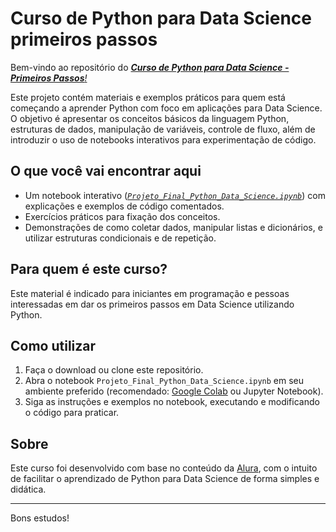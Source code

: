 # Curso de Python para Data Science primeiros passos

Bem-vindo ao repositório do <a href="https://www.alura.com.br/curso-online-python-data-science-primeiros-passos"><i>**Curso de Python para Data Science - Primeiros Passos**!</i></a><span> 

Este projeto contém materiais e exemplos práticos para quem está começando a aprender Python com foco em aplicações para Data Science. O objetivo é apresentar os conceitos básicos da linguagem Python, estruturas de dados, manipulação de variáveis, controle de fluxo, além de introduzir o uso de notebooks interativos para experimentação de código.

## O que você vai encontrar aqui

- Um notebook interativo (<a href="https://github.com/OsniFilipo/Curso-de-Python-para-Data-Science-primeiros-passos/blob/main/Projeto_Final_Python_Data_Science.ipynb"><i>`Projeto_Final_Python_Data_Science.ipynb`</i></a><span>) com explicações e exemplos de código comentados.
- Exercícios práticos para fixação dos conceitos.
- Demonstrações de como coletar dados, manipular listas e dicionários, e utilizar estruturas condicionais e de repetição.

## Para quem é este curso?

Este material é indicado para iniciantes em programação e pessoas interessadas em dar os primeiros passos em Data Science utilizando Python.

## Como utilizar

1. Faça o download ou clone este repositório.
2. Abra o notebook `Projeto_Final_Python_Data_Science.ipynb` em seu ambiente preferido (recomendado: [Google Colab](https://colab.research.google.com/) ou Jupyter Notebook).
3. Siga as instruções e exemplos no notebook, executando e modificando o código para praticar.

## Sobre

Este curso foi desenvolvido com base no conteúdo da [Alura](https://www.alura.com.br/), com o intuito de facilitar o aprendizado de Python para Data Science de forma simples e didática.

---

Bons estudos!